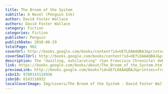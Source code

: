```yaml
---
title: The Broom of the System
subtitle: A Novel (Penguin Ink)
author: David Foster Wallace
authors: David Foster Wallace
category: Fiction
categories: Fiction
publisher: Penguin
publishDate: 2010-06-29
totalPage: 962
coverUrl: http://books.google.com/books/content?id=UEfLDAAAQBAJ&printsec=frontcover&img=1&zoom=1&edge=curl&source=gbs_api
coverSmallUrl: http://books.google.com/books/content?id=UEfLDAAAQBAJ&printsec=frontcover&img=1&zoom=5&edge=curl&source=gbs_api
description: The "dazzling, exhilarating" (San Francisco Chronicle) debut novel from one of this century's most groundbreaking writers Published when David Foster Wallace was just twenty-four years old, The Broom of the System stunned critics and marked the emergence of an extraordinary new talent. At the center of this outlandishly funny, fiercely intelligent novel is the bewitching heroine, Lenore Stonecipher Beadsman. The year is 1990 and the place is a slightly altered Cleveland, Ohio. Lenore’s great-grandmother has disappeared with twenty-five other inmates of the Shaker Heights Nursing Home. Her beau, and boss, Rick Vigorous, is insanely jealous, and her cockatiel, Vlad the Impaler, has suddenly started spouting a mixture of psycho-babble, Auden, and the King James Bible. Ingenious and entertaining, this debut from one of the most innovative writers of his generation brilliantly explores the paradoxes of language, storytelling, and reality.
link: https://books.google.com/books/about/The_Broom_of_the_System.html?hl=&id=UEfLDAAAQBAJ
previewLink: http://books.google.com/books?id=UEfLDAAAQBAJ&printsec=frontcover&dq=The+Broom+of+the+System&hl=&as_pt=BOOKS&cd=1&source=gbs_api
isbn13: 9780143116936
isbn10: 0143116932
localCoverImage: Img/covers/The Broom of the System - David Foster Wallace.jpg
---
```

